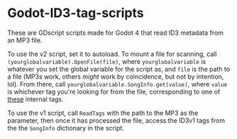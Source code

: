 # Godot-ID3-tag-scripts
These are GDscript scripts made for Godot 4 that read ID3 metadata from an MP3 file. 

To use the v2 script, set it to autoload. To mount a file for scanning, call `(yourglobalvariable).OpenFile(file)`, where `yourglobalvariable` is whatever you set the global variable for the script as, and `file` is the path to a file (MP3s work, others *might* work by coincidence, but not by intention, lol). From there, call `yourglobalvariable.SongInfo.get(value)`, where  `value` is whichever tag you're looking for from the file, corresponding to one of [these](https://exiftool.org/TagNames/ID3.html#v2_3) internal tags. 

To use the v1 script, call `ReadTags` with the path to the MP3 as the parameter, then once it has processed the file, access the ID3v1 tags from the the `SongInfo` dictionary in the script.

